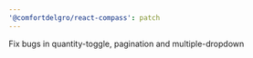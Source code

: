```yaml
---
'@comfortdelgro/react-compass': patch
---
```


Fix bugs in quantity-toggle, pagination and multiple-dropdown

